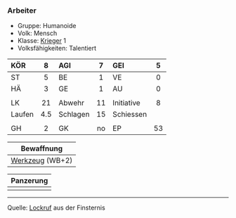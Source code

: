 ### Arbeiter

- Gruppe: Humanoide
- Volk: Mensch
- Klasse: [Krieger](../../grw/charaktere-klasse-krieger.md) 1
- Volksfähigkeiten: Talentiert

| KÖR    |  8  | AGI      |  7  | GEI        |  5  |
| :----- | :-: | :------- | :-: | :--------- | :-: |
| ST     |  5  | BE       |  1  | VE         |  0  |
| HÄ     |  3  | GE       |  1  | AU         |  0  |
|        |     |          |     |            |     |
| LK     | 21  | Abwehr   | 11  | Initiative |  8  |
| Laufen | 4.5 | Schlagen | 15  | Schiessen  |     |
|        |     |          |     |            |     |
| GH     |  2  | GK       | no  | EP         | 53  |

|   Bewaffnung    |
| :-------------: |
| [Werkzeug](../../fanwerk/bestiarium/werkzeug.md) (WB+2) |

| Panzerung |
| :-------: |
|           |

---

Quelle: [Lockruf](../../fanwerk/zauber/lockruf.md) aus der Finsternis

